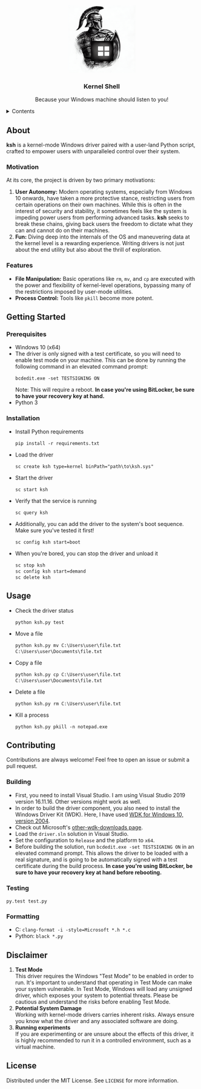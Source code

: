 <div align="center">
  <a href="https://github.com/apetenchea/ksh">
    <img src="media/logo.png" alt="Logo">
  </a>

<h3 align="center">Kernel Shell</h3>
  <p>
    Because your Windows machine should listen to you!
  </p>
</div>

<details>
  <summary>Contents</summary>
  <ol>
    <li>
      <a href="#about">About</a>
      <ul>
        <li><a href="#motivation">Motivation</a></li>
        <li><a href="#features">Features</a></li>
      </ul>
    </li>
    <li>
      <a href="#getting-started">Getting Started</a>
      <ul>
        <li><a href="#prerequisites">Prerequisites</a></li>
        <li><a href="#installation">Installation</a></li>
      </ul>
    </li>
    <li><a href="#usage">Usage</a></li>
    <li><a href="#contributing">Contributing</a></li>
      <ul>
        <li><a href="#building">Building</a></li>
        <li><a href="#testing">Testing</a></li>
        <li><a href="#formatting">Formatting</a></li>
      </ul>
    <li><a href="#disclaimer">Disclaimer</a></li>
    <li><a href="#license">License</a></li>
  </ol>
</details>

## About

**ksh** is a kernel-mode Windows driver paired with a user-land Python script,
crafted to empower users with unparalleled control over their system.

### Motivation
At its core, the project is driven by two primary motivations:
1. **User Autonomy:** Modern operating systems, especially from Windows 10 onwards,
    have taken a more protective stance, restricting users from certain operations
    on their own machines. While this is often in the interest of security and stability,
    it sometimes feels like the system is impeding power users from performing advanced tasks.
    **ksh** seeks to break these chains, giving back users the freedom to dictate what they
    can and cannot do on their machines.
2. **Fun:** Diving deep into the internals of the OS and maneuvering data at the kernel level
    is a rewarding experience. Writing drivers is not just about the end utility but also about
    the thrill of exploration.

### Features
- **File Manipulation:** Basic operations like `rm`, `mv`, and `cp` are executed with the power
    and flexibility of kernel-level operations, bypassing many of the restrictions imposed by
    user-mode utilities.
- **Process Control:** Tools like `pkill` become more potent.

## Getting Started

### Prerequisites
- Windows 10 (x64)
- The driver is only signed with a test certificate, so you will need to enable test mode
    on your machine. This can be done by running the following command in an elevated command prompt:
    ```
    bcdedit.exe -set TESTSIGNING ON
    ```
    Note: This will require a reboot. **In case you're using BitLocker, be sure to have your recovery key at hand.**
- Python 3

### Installation
- Install Python requirements
    ```shell
    pip install -r requirements.txt
    ```
- Load the driver
    ```shell
    sc create ksh type=kernel binPath="path\to\ksh.sys"
    ```
- Start the driver
    ```shell
    sc start ksh
    ```
- Verify that the service is running
    ```shell
    sc query ksh
    ```
- Additionally, you can add the driver to the system's boot sequence. Make sure you've tested it first!
    ```shell
    sc config ksh start=boot
    ```
- When you're bored, you can stop the driver and unload it
    ```shell
    sc stop ksh
    sc config ksh start=demand
    sc delete ksh
    ```

## Usage
- Check the driver status
    ```shell
    python ksh.py test
    ```
- Move a file
    ```shell
    python ksh.py mv C:\Users\user\file.txt C:\Users\user\Documents\file.txt
    ```
- Copy a file
    ```shell
    python ksh.py cp C:\Users\user\file.txt C:\Users\user\Documents\file.txt
    ```
- Delete a file
    ```shell
    python ksh.py rm C:\Users\user\file.txt
    ```
- Kill a process
    ```shell
    python ksh.py pkill -n notepad.exe
    ```

## Contributing

Contributions are always welcome! Feel free to open an issue or submit a pull request.

### Building
- First, you need to install Visual Studio. I am using Visual Studio 2019 version 16.11.16. Other versions might work as well. 
- In order to build the driver component, you also need to install the Windows Driver Kit (WDK).  Here, I have
  used [WDK for Windows 10, version 2004](https://go.microsoft.com/fwlink/?linkid=2128854).
- Check out Microsoft's
  [other-wdk-downloads page](https://learn.microsoft.com/en-us/windows-hardware/drivers/other-wdk-downloads).
- Load the `driver.sln` solution in Visual Studio.
- Set the configuration to `Release` and the platform to `x64`.
- Before building the solution, run `bcdedit.exe -set TESTSIGNING ON` in an elevated command prompt. This allows the
  driver to be loaded with a real signature, and is going to be automatically signed with a test certificate during the
  build process. **In case you're using BitLocker, be sure to have your recovery key at hand before rebooting.**

### Testing
```shell
py.test test.py
```

### Formatting
- C: `clang-format -i -style=Microsoft *.h *.c`
- Python: `black *.py`

## Disclaimer

1. **Test Mode**  
    This driver requires the Windows "Test Mode" to be enabled in order to run. It's important to understand
    that operating in Test Mode can make your system vulnerable. In Test Mode, Windows will load any unsigned driver,
    which exposes your system to potential threats. Please be cautious and understand the risks before enabling Test Mode.
2. **Potential System Damage**  
   Working with kernel-mode drivers carries inherent risks. Always ensure you know what the driver and any associated
   software are doing.
3. **Running experiments**  
   If you are experimenting or are unsure about the effects of this driver, it is highly recommended to run it in a
   controlled environment, such as a virtual machine.

## License
Distributed under the MIT License. See `LICENSE` for more information.